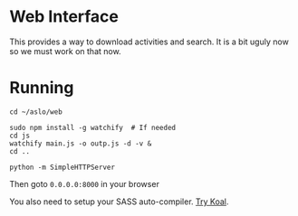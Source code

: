 # Web Interface

This provides a way to download activities and search.
It is a bit uguly now so we must work on that now.

# Running

	cd ~/aslo/web

    sudo npm install -g watchify  # If needed
    cd js
    watchify main.js -o outp.js -d -v &
    cd ..

	python -m SimpleHTTPServer

Then goto `0.0.0.0:8000` in your browser

You also need to setup your SASS auto-compiler. 
[Try Koal](http://koala-app.com/).

